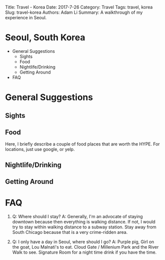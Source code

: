 Title: Travel - Korea
Date: 2017-7-26
Category: Travel
Tags: travel, korea
Slug: travel-korea
Authors: Adam Li
Summary: A walkthrough of my experience in Seoul.

# Seoul, South Korea
<!-- MarkdownTOC -->

- General Suggestions
    - Sights
    - Food
    - Nightlife/Drinking
    - Getting Around
- FAQ

<!-- /MarkdownTOC -->
# General Suggestions
## Sights


## Food
Here, I briefly describe a couple of food places that are worth the HYPE. For locations, just use google, or yelp.



## Nightlife/Drinking


## Getting Around


# FAQ
1. Q: Where should I stay? 
A: Generally, I'm an advocate of staying downtown because then everything is walking distance. If not, I would try to stay within walking distance to a subway station. Stay away from South Chicago because that is a very crime-ridden area.

2. Q: I only have a day in Seoul, where should I go?
A: Purple pig, Girl on the goat, Lou Malnati's to eat. Cloud Gate / Millenium Park and the River Walk to see. Signature Room for a night time drink if you have the time.

